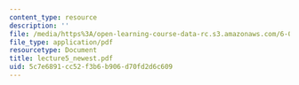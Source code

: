 ```yaml
---
content_type: resource
description: ''
file: /media/https%3A/open-learning-course-data-rc.s3.amazonaws.com/6-096-algorithms-for-computational-biology-spring-2005/5c7e6891cc52f3b6b906d70fd2d6c609_lecture5_newest.pdf
file_type: application/pdf
resourcetype: Document
title: lecture5_newest.pdf
uid: 5c7e6891-cc52-f3b6-b906-d70fd2d6c609
---
```

